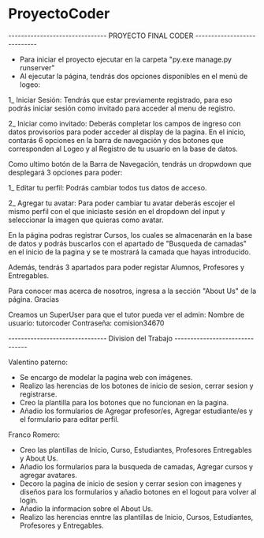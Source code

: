 # ProyectoCoder
------------------------------- PROYECTO FINAL CODER ---------------------------- 

- Para iniciar el proyecto ejecutar en la carpeta "py.exe manage.py runserver"
- Al ejecutar la página, tendrás dos opciones disponibles en el menú de logeo:

1_ Iniciar Sesión: Tendrás que estar previamente registrado, para eso podrás
iniciar sesión como invitado para acceder al menu de registro.

2_ Iniciar como invitado: Deberás completar los campos de ingreso con datos 
provisorios para poder acceder al display de la pagina. En el inicio, contarás
6 opciones en la barra de navegación y dos botones que corresponden al Logeo
y al Registro de tu usuario en la base de datos.

Como ultimo botón de la Barra de Navegación, tendrás un dropwdown que desplegará
3 opciones para poder:

1_ Editar tu perfil: Podrás cambiar todos tus datos de acceso.

2_ Agregar tu avatar: Para poder cambiar tu avatar deberás escojer el mismo perfil
con el que iniciaste sesión en el dropdown del input y seleccionar la imagen que
quieras como avatar.

En la página podras registrar Cursos, los cuales se almacenarán en la base de datos 
y podrás buscarlos con el apartado de "Busqueda de camadas" en el inicio de la pagina
y se te mostrará la camada que hayas introducido. 

Además, tendrás 3 apartados para poder registar Alumnos, Profesores y Entregables.

Para conocer mas acerca de nosotros, ingresa a la sección "About Us" de la página.
Gracias

Creamos un SuperUser para que el tutor pueda ver el admin: 
Nombre de usuario: tutorcoder
Contraseña: comision34670


------------------------------- Division del Trabajo -------------------------------

Valentino paterno:

* Se encargo de modelar la pagina web con imágenes.
* Realizo las herencias de los botones de inicio de sesion, cerrar sesion y registrarse.
* Creo la plantilla para los botones que no funcionan en la pagina.
* Añadio los formularios de Agregar profesor/es, Agregar estudiante/es y el formulario para editar perfil.

Franco Romero:

* Creo las plantillas de Inicio, Curso, Estudiantes, Profesores Entregables y About Us.
* Añadio los formularios para la busqueda de camadas, Agregar cursos y agregar avatares.
* Decoro la pagina de inicio de sesion y cerrar sesion con imagenes y diseños para los formularios y añadio botones en el   logout para volver al login.
* Añadio la informacion sobre el About Us.
* Realizo las herencias enntre las plantillas de Inicio, Cursos, Estudiantes, Profesores y Entregables.




